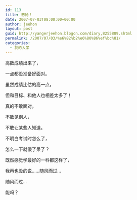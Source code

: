 ```yaml
---
id: 113
title: 悲怆！
date: 2007-07-03T08:00:00+00:00
author: jeehon
layout: post
guid: http://yangerjeehon.blogcn.com/diary,8255889.shtml
permalink: /2007/07/03/%e6%82%b2%e6%80%86%ef%bc%81/
categories:
  - 我的大学
---
```

高数成绩出来了，
  
一点都没准备好面对。
  
虽然成绩比估的高一点，
  
但和目标、和他人也相差太多了！
  
真的不敢面对，
  
不敢见别人，
  
不敢让某些人知道。
  
不明白考试时怎么了，
  
怎么一下就傻了呆了？
  
既然感觉学最好的一科都这样了，
  
我再也没的说……随风而过…
  
随风而过…
  
能吗？